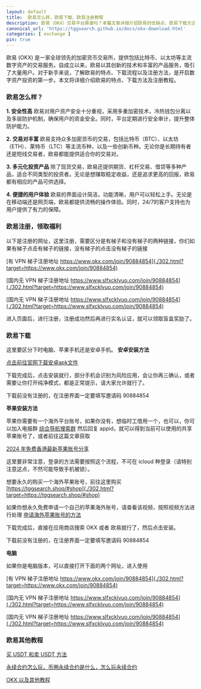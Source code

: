 ```yaml
---
layout: default
title: 	欧易怎么样，欧易下载，欧易注册教程
description: 欧易（OKX）交易平台靠谱吗？本篇文章详细介绍欧易的优缺点、欧易下载方法、以及欧易注册教程，帮助你轻松开始加密货币交易，享受安全便捷的投资体验。
canonical_url: 'https://tggsearch.github.io/docs/okx-download.html'
categories: [ exchange ]
pin: true
---
```

欧易 (OKX) 是一家全球领先的加密货币交易所，提供包括比特币、以太坊等主流数字资产的交易服务。自成立以来，欧易以其创新的技术和丰富的产品服务，吸引了大量用户。对于新手来说，了解欧易的特点、下载流程以及注册方法，是开启数字资产投资的第一步。本文将详细介绍欧易的特点、下载方法及注册教程。

### 欧易怎么样？

**1. 安全性高**
欧易对用户资产安全十分重视，采用多重加密技术，冷热钱包分离以及多层防护机制，确保用户的资金安全。同时，平台定期进行安全审计，提升整体防护能力。

**2. 交易对丰富**
欧易支持众多加密货币的交易，包括比特币（BTC）、以太坊（ETH）、莱特币（LTC）等主流币种，以及一些创新币种。无论你是长期持有者还是短线交易者，欧易都能提供适合你的交易对。

**3. 多元化投资产品**
除了现货交易，欧易还提供期货、杠杆交易、借贷等多种产品，适合不同类型的投资者。无论是想赚取稳定收益，还是追求更高的回报，欧易都有相应的产品可供选择。

**4. 便捷的用户体验**
欧易的界面设计简洁，功能清晰，用户可以轻松上手。无论是在移动端还是网页端，欧易都提供流畅的操作体验。同时，24/7的客户支持也为用户提供了有力的保障。

### 欧易注册，领取福利
以下是注册的网址，这里注册，需要区分是有梯子和没有梯子的两种链接，你们如果有梯子点击有梯子的链接，没有梯子的点击没有梯子的链接

[有 VPN 梯子注册地址 https://www.okx.com/join/90884854](./302.html?target=https://www.okx.com/join/90884854)


[国内无 VPN 梯子注册地址 https://www.slfxcklvuo.com/join/90884854](./302.html?target=https://www.slfxcklvuo.com/join/90884854)

[国内无 VPN 梯子注册地址 https://www.slfxcklvuo.com/join/90884854](./302.html?target=https://www.slfxcklvuo.com/join/90884854)


进入页面后，进行注册，注册成功然后再进行实名认证，就可以领取盲盒奖励了。

### 欧易下载
这里要区分下时电脑、苹果手机还是安卓手机。
**安卓安装方法**

<a href='#' class='download-button' target='_blank'>点击前往官网下载安卓apk文件</a>

下载完成后，点击安装就行，部分手机会识别为风险应用，会让你再三确认，或者需要让你打开纯净模式，都是正常提示，请大家允许就行了。

<p class="red-text-word">下载前没有注册的，在注册界面一定要填写邀请码 90884854 </p>

**苹果安装方法**

苹果你需要有一个海外平台账号，如果你没有，想临时工借用一个，也可以，你可以加入电报群 [综合导航搜索群](./302.html?target=https://t.me/chineseSearchService) 然后回复 appid，就可以得到当前可以使用的共享苹果账号了，或者前往这篇文章获取

[2024 年免费香港最新苹果账号分享](./apple-id.html)

这里要非常注意，登录的方法需要按照这个流程，不可在 icloud 种登录（请特别注意这点，不然可能导致手机被锁）。

想要永久的购买一个海外苹果账号，前往这里购买
 [https://tggsearch.shop/#shop](./302.html?target=https://tggsearch.shop/#shop)

如果你想永久免费申请一个自己的苹果海外账号，请查看该视频，按照视频方法进行处理 [申请海外苹果账号的方法](./302.html?target=https://www.youtube.com/watch?v=Y51VMx4NOfk)

下载完成后，直接在应用商店搜索 OKX 或者 欧易就行了，然后点击安装。

<p class="red-text-word">下载前没有注册的，在注册界面一定要填写邀请码 90884854 </p>

**电脑**

如果你是电脑版本，可以直接打开下面的两个网址，进入使用

[有 VPN 梯子注册地址 https://www.okx.com/join/90884854](./302.html?target=https://www.okx.com/join/90884854)


[国内无 VPN 梯子注册地址 https://www.slfxcklvuo.com/join/90884854](./302.html?target=https://www.slfxcklvuo.com/join/90884854)

[国内无 VPN 梯子注册地址 https://www.slfxcklvuo.com/join/90884854](./302.html?target=https://www.slfxcklvuo.com/join/90884854)


### 欧易其他教程
[买 USDT 和卖 USDT 方法](./buyu-selleru.html)

[永续合约怎么玩，币圈永续合约是什么，怎么玩永续合约](./coins-yx-play.html)

[OKX 以及其他教程](/okx.html)
